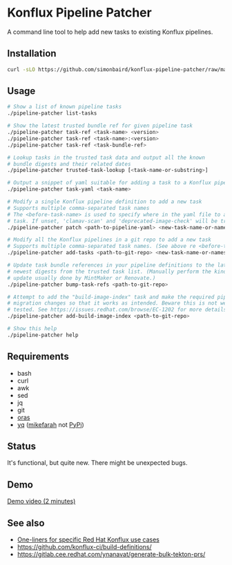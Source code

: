 
# Konflux Pipeline Patcher

A command line tool to help add new tasks to existing Konflux pipelines.

## Installation

```bash
curl -sLO https://github.com/simonbaird/konflux-pipeline-patcher/raw/main/pipeline-patcher && chmod a+x ./pipeline-patcher
```

## Usage

```bash
# Show a list of known pipeline tasks
./pipeline-patcher list-tasks

# Show the latest trusted bundle ref for given pipeline task
./pipeline-patcher task-ref <task-name> <version>
./pipeline-patcher task-ref <task-name>:<version>
./pipeline-patcher task-ref <task-bundle-ref>

# Lookup tasks in the trusted task data and output all the known
# bundle digests and their related dates
./pipeline-patcher trusted-task-lookup [<task-name-or-substring>]

# Output a snippet of yaml suitable for adding a task to a Konflux pipeline
./pipeline-patcher task-yaml <task-name>

# Modify a single Konflux pipeline definition to add a new task
# Supports multiple comma-separated task names
# The <before-task-name> is used to specify where in the yaml file to add the new
# task. If unset, 'clamav-scan' and 'deprecated-image-check' will be tried.
./pipeline-patcher patch <path-to-pipeline-yaml> <new-task-name-or-names> [<before-task-name>]

# Modify all the Konflux pipelines in a git repo to add a new task
# Supports multiple comma-separated task names. (See above re <before-task-name>).
./pipeline-patcher add-tasks <path-to-git-repo> <new-task-name-or-names> [<before-task-name>]

# Update task bundle references in your pipeline definitions to the latest
# newest digests from the trusted task list. (Manually perform the kind of
# update usually done by MintMaker or Renovate.)
./pipeline-patcher bump-task-refs <path-to-git-repo>

# Attempt to add the "build-image-index" task and make the required pipeline
# migration changes so that it works as intended. Beware this is not well
# tested. See https://issues.redhat.com/browse/EC-1202 for more details.
./pipeline-patcher add-build-image-index <path-to-git-repo>

# Show this help
./pipeline-patcher help
```

## Requirements

* bash
* curl
* awk
* sed
* jq
* git
* [oras](https://github.com/oras-project/oras/releases/latest)
* [yq](https://github.com/mikefarah/yq/releases/latest)
  ([mikefarah](https://github.com/mikefarah/yq/) not [PyPi](https://pypi.org/project/yq/))

## Status

It's functional, but quite new. There might be unexpected bugs.

## Demo

[Demo video (2 minutes)](https://drive.google.com/file/d/1O0dmI9ZiDwMq2JjtxFfM657AUf341pc-/view?usp=sharing)

## See also

* [One-liners for specific Red Hat Konflux use cases](specific-one-liners.md)
* <https://github.com/konflux-ci/build-definitions/>
* <https://gitlab.cee.redhat.com/ynanavat/generate-bulk-tekton-prs/>
